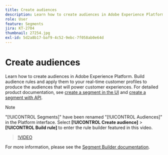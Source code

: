 ```yaml
---
title: Create audiences
description: Learn how to create audiences in Adobe Experience Platform.
role: User
feature: Segments
jira: KT-2704
thumbnail: 27254.jpg
exl-id: 5d2a8b17-baf9-4c52-9ebc-7f058ab0e64d
---
```

# Create audiences

Learn how to create audiences in Adobe Experience Platform. Build audience rules and apply them to your real-time customer profiles to produce the audiences that will power customer experiences. For detailed product documentation, see [create a segment in the UI](https://experienceleague.adobe.com/docs/experience-platform/segmentation/ui/overview.html) and [create a segment with API](https://experienceleague.adobe.com/docs/experience-platform/segmentation/tutorials/create-a-segment.html).

>[!NOTE]
>
> "[!UICONTROL Segments]" have been renamed "[!UICONTROL Audiences]" in the Platform interface. Select **[!UICONTROL Create audience]** > **[!UICONTROL Build rule]** to enter the rule builder featured in this video.

>[!VIDEO](https://video.tv.adobe.com/v/27254?quality=12&learn=on)

For more information, please see the [Segment Builder documentation](https://experienceleague.adobe.com/docs/experience-platform/segmentation/ui/segment-builder.html).
